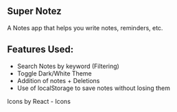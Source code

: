 ## Super Notez 

A Notes app that helps you write notes, reminders, etc.

## Features Used:
 - Search Notes by keyword (Filtering)
 - Toggle Dark/White Theme
 - Addition of notes + Deletions
 - Use of localStorage to save notes without losing them
 
Icons by React - Icons
